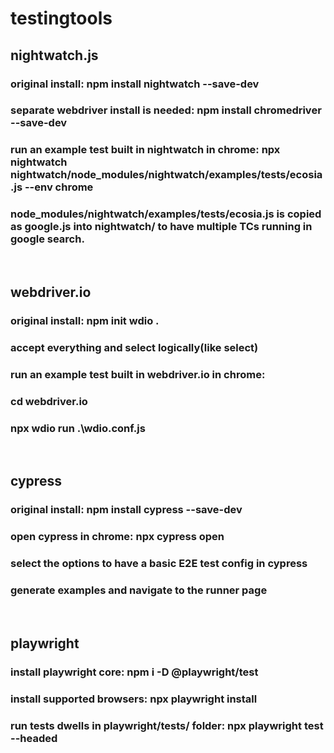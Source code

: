 # testingtools

## nightwatch.js

### original install: npm install nightwatch --save-dev

### separate webdriver install is needed: npm install chromedriver --save-dev

### run an example test built in nightwatch in chrome: npx nightwatch nightwatch/node_modules/nightwatch/examples/tests/ecosia.js --env chrome

### node_modules/nightwatch/examples/tests/ecosia.js is copied as google.js into nightwatch/ to have multiple TCs running in google search.
<br/>

## webdriver.io

### original install: npm init wdio .

### accept everything and select logically(like select)

### run an example test built in webdriver.io in chrome:

### cd webdriver.io

### npx wdio run .\wdio.conf.js
<br/>

## cypress

### original install: npm install cypress --save-dev

### open cypress in chrome: npx cypress open

### select the options to have a basic E2E test config in cypress

### generate examples and navigate to the runner page
<br/>

## playwright

### install playwright core: npm i -D @playwright/test
### install supported browsers: npx playwright install
### run tests dwells in playwright/tests/ folder: npx playwright test --headed


<br/>